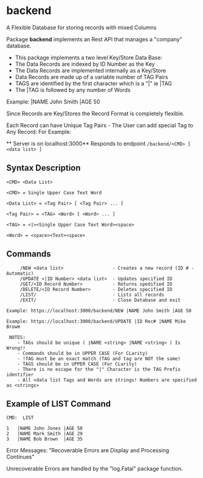 # backend
A Flexible Database for storing records with mixed Columns

 Package **backend** implements an Rest API that manages a "company" database.
* This package implements a two level Key/Store Data Base:
* The Data Records are indexed by ID Number as the Key
* The Data Records are implemented internally as a Key/Store
* Data Records are made up of a variable number of TAG Pairs
* TAGS are identified by the first character which is a "|" ie |TAG
* The |TAG is followed by any number of Words

Example: |NAME John Smith |AGE 50

Since Records are Key/Stores the Record Format is completely flexible.

Each Record can have Unique Tag Pairs - The User can add special Tag to Any Record:  For Example:  

** Server is on localhost:3000** Responds to endpoint `/backend/<CMD> [ <data list> ]`

## Syntax Description
~~~~~~~~~~~~~~~~~~~~~~~~~~~~~~~~~~
<CMD> <Data List>

<CMD> = Single Upper Case Text Word

<Data List> = <Tag Pair> [ <Tag Pair> ... ]

<Tag Pair> = <TAG> <Word> [ <Word> ... ]

<TAG> = <|><Single Upper Case Text Word><space>

<Word> = <space><Text><space>
~~~~~~~~~~~~~~~~~~~~~~~~~~~~~~~~~~~
##  Commands
~~~~~~~~~~~~~~~~~~~~~~~~~~~~~~~~~~~
     /NEW <data list>                  - Creates a new record (ID # -Automatic)
     /UPDATE <|ID Number> <data list>  - Updates specified ID
     /GET/<ID Record Number>           - Returns spedified ID
     /DELETE/<ID Record Number>        - Deletes specified ID
     /LIST/                            - Lists all records
     /EXIT/                            - Close Database and exit
~~~~~~~~~~~~~~~~~~~~~~~~~~~~~~~~~~~
    Example: https://localhost:3000/backend/NEW |NAME John Smith |AGE 50

    Example: https://localhost:3000/backend/UPDATE |ID Rec# |NAME Mike Browm

	 NOTES:
		- TAGs should be unique ( |NAME <string> |NAME <string> ) Is Wrong!!
		- Commands should be in UPPER CASE (For CLarity)
		- !TAG must be an exact match (TAG and tag are NOT the same)
        - TAGS should be in UPPER CASE (For CLarity)
		- There is no escape for the "|" Character is the TAG Prefix identifier
		- All <data list Tags and Words are strings! Numbers are specified as <strings>

## Example of LIST Command
~~~~~~~~~~~~~~~~~~~~~~~~~~~~~~
CMD:  LIST

1   |NAME John Jones |AGE 50
2   |NAME Mark Smith |AGE 29
3   |NAME Bob Brown  |AGE 35
~~~~~~~~~~~~~~~~~~~~~~~~~~~~~~
 Error Messages:
     "Recoverable Errors are Display and Processing Continues"

 Unrecoverable Errors are handled by the "log.Fatal" package function.
